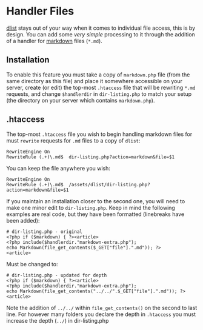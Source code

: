 Handler Files
====

[dlist](https://github.com/amgraham/dlist) stays out of your way when it comes to individual file access, this is by design. You can add some _very simple_ processing to it through the addition of a handler for [markdown](http://daringfireball.net/projects/markdown/) files (`*.md`). 

## Installation

To enable this feature you must take a copy of `markdown.php` file (from the same directory as this file) and place it somewhere accessible on your server, create (or edit) the top-most `.htaccess` file that will be rewriting `*.md` requests, and change `$handlerdir` in `dir-listing.php` to match your setup (the directory on your server which contains `markdown.php`).

.htaccess
---

The top-most `.htaccess` file you wish to begin handling markdown files for must `rewrite` requests for `.md` files to a copy of `dlist`:

	RewriteEngine On
	RewriteRule (.+)\.md$  dir-listing.php?action=markdown&file=$1

You can keep the file anywhere you wish:

	RewriteEngine On
	RewriteRule (.+)\.md$  /assets/dlist/dir-listing.php?action=markdown&file=$1

If you maintain an installation closer to the second one, you will need to make one minor edit to `dir-listing.php`. Keep in mind the following examples are real code, but they have been formatted (linebreaks have been added):

	# dir-listing.php - original
	<?php if ($markdown) { ?><article>
	<?php include($handlerdir."markdown-extra.php"); 
	echo Markdown(file_get_contents($_GET["file"].".md")); ?>
	<article>

Must be changed to:

	# dir-listing.php - updated for depth
	<?php if ($markdown) { ?><article>
	<?php include($handlerdir."markdown-extra.php"); 
	echo Markdown(file_get_contents("../../".$_GET["file"].".md")); ?>
	<article>

Note the addition of `../../` within `file_get_contents()` on the second to last line. For however many folders you declare the depth in `.htaccess` you must increase the depth (`../`) in dir-listing.php